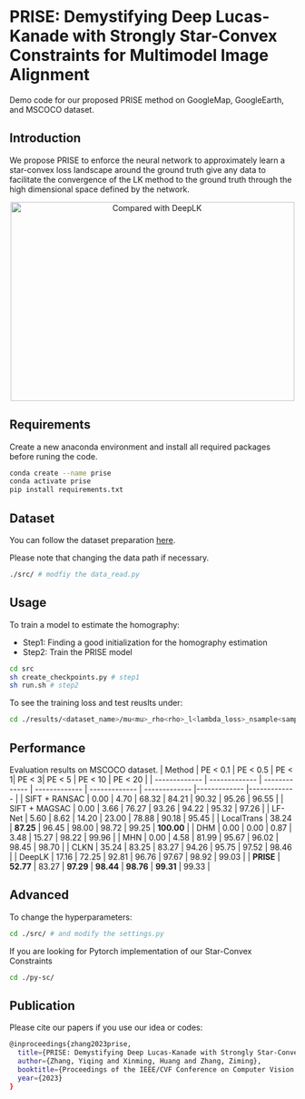# PRISE: Demystifying Deep Lucas-Kanade with Strongly Star-Convex Constraints for Multimodel Image Alignment
Demo code for our proposed PRISE method on GoogleMap, GoogleEarth, and MSCOCO dataset.

## Introduction
We propose PRISE to enforce the neural network to approximately learn a star-convex loss landscape around the ground truth give any data to facilitate the convergence of the LK method to the ground truth through the high dimensional space defined by the network.

<div align=center><img src="https://github.com/swiftzhang125/PRISE/blob/main/image/fig1.png" width="500" height="350" alt="Compared with DeepLK"/></div>



## Requirements
Create a new anaconda environment and install all required packages before runing the code.
```bash
conda create --name prise
conda activate prise
pip install requirements.txt
```


## Dataset
You can follow the dataset preparation [here](https://github.com/placeforyiming/CVPR21-Deep-Lucas-Kanade-Homography). 

Please note that changing the data path if necessary.
```bash
./src/ # modfiy the data_read.py
```


## Usage
To train a model to estimate the homography:
* Step1: Finding a good initialization for the homography estimation
* Step2: Train the PRISE model
```bash
cd src
sh create_checkpoints.py # step1
sh run.sh # step2
```

To see the training loss and test reuslts under:
```bash
cd ./results/<dataset_name>/mu<mu>_rho<rho>_l<lambda_loss>_nsample<sample_noise>/trainig/
```

## Performance
Evaluation results on MSCOCO dataset.
| Method  | PE < 0.1 | PE < 0.5 | PE < 1| PE < 3| PE < 5 | PE < 10 | PE < 20 |
| ------------- | ------------- | ------------- | ------------- | ------------- | ------------- |------------- |------------- |
| SIFT + RANSAC  |  0.00 |  4.70 | 68.32 | 84.21 | 90.32 | 95.26 |  96.55 |
| SIFT + MAGSAC  |  0.00 |  3.66 | 76.27 | 93.26 | 94.22 | 95.32 |  97.26 |
| LF-Net         |  5.60 |  8.62 | 14.20 | 23.00 | 78.88 | 90.18 |  95.45 |
| LocalTrans     | 38.24 | **87.25** | 96.45 | 98.00 | 98.72 | 99.25 | **100.00** |
| DHM            |  0.00 |  0.00 |  0.87 |  3.48 | 15.27 | 98.22 |  99.96 |
| MHN            |  0.00 |  4.58 | 81.99 | 95.67 | 96.02 | 98.45 |  98.70 |
| CLKN           | 35.24 | 83.25 | 83.27 | 94.26 | 95.75 | 97.52 |  98.46 |
| DeepLK         | 17.16 | 72.25 | 92.81 | 96.76 | 97.67 | 98.92 |  99.03 |
| **PRISE**          | **52.77** | 83.27 | **97.29** | **98.44** | **98.76** | **99.31** |  99.33 |

## Advanced
To change the hyperparameters:
```bash
cd ./src/ # and modify the settings.py
```
If you are looking for Pytorch implementation of our Star-Convex Constraints
```bash
cd ./py-sc/
```

## Publication
Please cite our papers if you use our idea or codes:
```bash
@inproceedings{zhang2023prise,
  title={PRISE: Demystifying Deep Lucas-Kanade with Strongly Star-Convex Constraints for Multimodel Image Alignment},
  author={Zhang, Yiqing and Xinming, Huang and Zhang, Ziming},
  booktitle={Proceedings of the IEEE/CVF Conference on Computer Vision and Pattern Recognition},
  year={2023}
}
```


